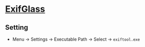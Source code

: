 # [ExifGlass](https://github.com/d2phap/ExifGlass)

## Setting

- Menu → Settings → Executable Path → Select → `exiftool.exe`